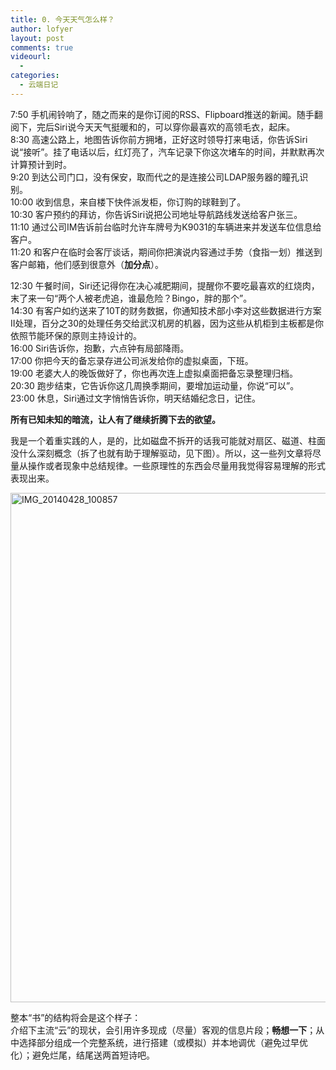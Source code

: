 ```yaml
---
title: 0. 今天天气怎么样？
author: lofyer
layout: post
comments: true
videourl:
  - 
categories:
  - 云端日记
---
```

7:50 手机闹铃响了，随之而来的是你订阅的RSS、Flipboard推送的新闻。随手翻阅下，完后Siri说今天天气挺暖和的，可以穿你最喜欢的高领毛衣，起床。  
8:30 高速公路上，地图告诉你前方拥堵，正好这时领导打来电话，你告诉Siri说“接听”。挂了电话以后，红灯亮了，汽车记录下你这次堵车的时间，并默默再次计算预计到时。  
9:20 到达公司门口，没有保安，取而代之的是连接公司LDAP服务器的瞳孔识别。  
10:00 收到信息，来自楼下快件派发柜，你订购的球鞋到了。  
10:30 客户预约的拜访，你告诉Siri说把公司地址导航路线发送给客户张三。  
11:10 通过公司IM告诉前台临时允许车牌号为K9031的车辆进来并发送车位信息给客户。  
11:20 和客户在临时会客厅谈话，期间你把演说内容通过手势（食指一划）推送到客户邮箱，他们感到很意外（**加分点**）。

12:30 午餐时间，Siri还记得你在决心减肥期间，提醒你不要吃最喜欢的红烧肉，末了来一句“两个人被老虎追，谁最危险？Bingo，胖的那个”。  
14:30 有客户如约送来了10T的财务数据，你通知技术部小李对这些数据进行方案II处理，百分之30的处理任务交给武汉机房的机器，因为这些从机柜到主板都是你依照节能环保的原则主持设计的。  
16:00 Siri告诉你，抱歉，六点钟有局部降雨。  
17:00 你把今天的备忘录存进公司派发给你的虚拟桌面，下班。  
19:00 老婆大人的晚饭做好了，你也再次连上虚拟桌面把备忘录整理归档。  
20:30 跑步结束，它告诉你这几周换季期间，要增加运动量，你说“可以”。  
23:00 休息，Siri通过文字悄悄告诉你，明天结婚纪念日，记住。

**所有已知未知的暗流，让人有了继续折腾下去的欲望。**

我是一个着重实践的人，是的，比如磁盘不拆开的话我可能就对扇区、磁道、柱面没什么深刻概念（拆了也就有助于理解驱动，见下图）。所以，这一些列文章将尽量从操作或者现象中总结规律。一些原理性的东西会尽量用我觉得容易理解的形式表现出来。

<a href="http://blog.lofyer.org/cloud-0-how-is-today/img_20140428_100857/" rel="attachment wp-att-3278"><img src="http://io.lofyer.org/uploads/IMG_20140428_100857.png" alt="IMG_20140428_100857" width="656" height="815" class="alignnone size-full wp-image-3278" /></a>

整本“书”的结构将会是这个样子：  
介绍下主流“云”的现状，会引用许多现成（尽量）客观的信息片段；**畅想一下**；从中选择部分组成一个完整系统，进行搭建（或模拟）并本地调优（避免过早优化）；避免烂尾，结尾送两首短诗吧。